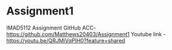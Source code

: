 # Assignment1
IMAD5112 Assignment
GitHub ACC- https://github.com/Matthews20403/Assignment1
Youtube link - https://youtu.be/QRJMiVqPIH0?feature=shared 
